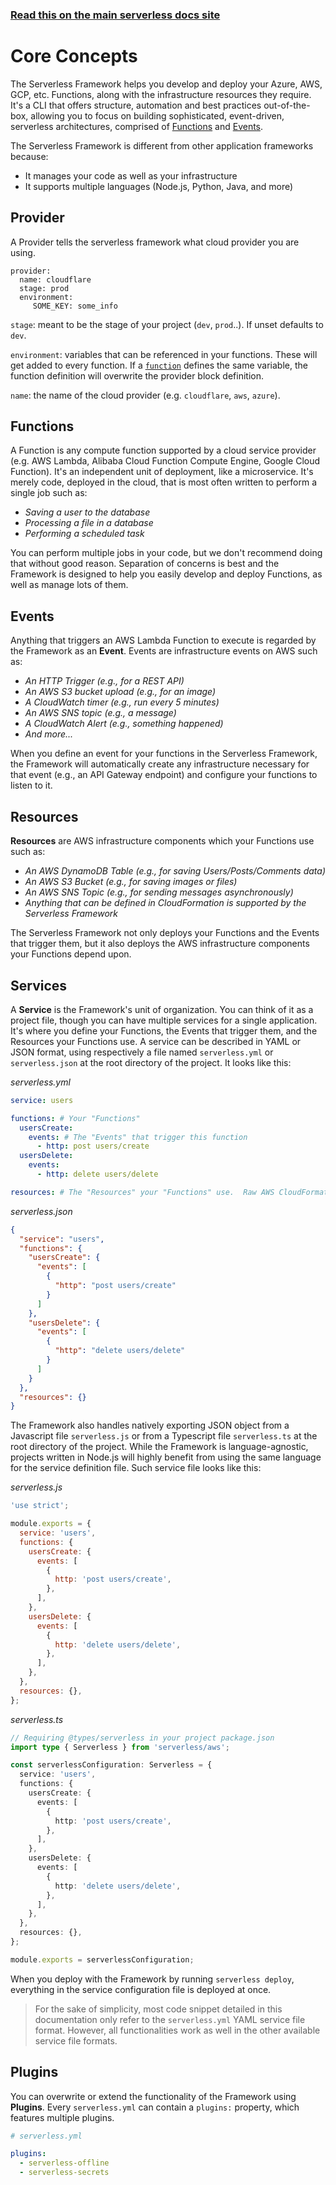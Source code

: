 <!--
title: Serverless Framework - Core Concepts
menuText: Core Concepts
menuOrder: 1
layout: Doc
-->

<!-- DOCS-SITE-LINK:START automatically generated  -->

### [Read this on the main serverless docs site](https://www.serverless.com/framework/docs/guides/core-concepts/)

<!-- DOCS-SITE-LINK:END -->

# Core Concepts

The Serverless Framework helps you develop and deploy your Azure, AWS, GCP, etc. Functions, along with the infrastructure resources they require. It's a CLI that offers structure, automation and best practices out-of-the-box, allowing you to focus on building sophisticated, event-driven, serverless architectures, comprised of [Functions](#functions) and [Events](#events).

The Serverless Framework is different from other application frameworks because:

- It manages your code as well as your infrastructure
- It supports multiple languages (Node.js, Python, Java, and more)

## Provider

A Provider tells the serverless framework what cloud provider you are using.

```
provider:
  name: cloudflare
  stage: prod
  environment:
     SOME_KEY: some_info
```

`stage`: meant to be the stage of your project (`dev`, `prod`..). If unset defaults to `dev`.

`environment`: variables that can be referenced in your functions. These will get added to every function. If a [`function`](#function) defines the same variable, the function definition will overwrite the provider block definition.

`name`: the name of the cloud provider (e.g. `cloudflare`, `aws`, `azure`).

## Functions

A Function is any compute function supported by a cloud service provider (e.g. AWS Lambda, Alibaba Cloud Function Compute Engine, Google Cloud Function). It's an independent unit of deployment, like a microservice. It's merely code, deployed in the cloud, that is most often written to perform a single job such as:

- _Saving a user to the database_
- _Processing a file in a database_
- _Performing a scheduled task_

You can perform multiple jobs in your code, but we don't recommend doing that without good reason. Separation of concerns is best and the Framework is designed to help you easily develop and deploy Functions, as well as manage lots of them.

## Events

Anything that triggers an AWS Lambda Function to execute is regarded by the Framework as an **Event**. Events are infrastructure events on AWS such as:

- _An HTTP Trigger (e.g., for a REST API)_
- _An AWS S3 bucket upload (e.g., for an image)_
- _A CloudWatch timer (e.g., run every 5 minutes)_
- _An AWS SNS topic (e.g., a message)_
- _A CloudWatch Alert (e.g., something happened)_
- _And more..._

When you define an event for your functions in the Serverless Framework, the Framework will automatically create any infrastructure necessary for that event (e.g., an API Gateway endpoint) and configure your functions to listen to it.

## Resources

**Resources** are AWS infrastructure components which your Functions use such as:

- _An AWS DynamoDB Table (e.g., for saving Users/Posts/Comments data)_
- _An AWS S3 Bucket (e.g., for saving images or files)_
- _An AWS SNS Topic (e.g., for sending messages asynchronously)_
- _Anything that can be defined in CloudFormation is supported by the Serverless Framework_

The Serverless Framework not only deploys your Functions and the Events that trigger them, but it also deploys the AWS infrastructure components your Functions depend upon.

## Services

A **Service** is the Framework's unit of organization. You can think of it as a project file, though you can have multiple services for a single application. It's where you define your Functions, the Events that trigger them, and the Resources your Functions use. A service can be described in YAML or JSON format, using respectively a file named `serverless.yml` or `serverless.json` at the root directory of the project. It looks like this:

_serverless.yml_

```yml
service: users

functions: # Your "Functions"
  usersCreate:
    events: # The "Events" that trigger this function
      - http: post users/create
  usersDelete:
    events:
      - http: delete users/delete

resources: # The "Resources" your "Functions" use.  Raw AWS CloudFormation goes in here.
```

_serverless.json_

```json
{
  "service": "users",
  "functions": {
    "usersCreate": {
      "events": [
        {
          "http": "post users/create"
        }
      ]
    },
    "usersDelete": {
      "events": [
        {
          "http": "delete users/delete"
        }
      ]
    }
  },
  "resources": {}
}
```

The Framework also handles natively exporting JSON object from a Javascript file `serverless.js` or from a Typescript file `serverless.ts` at the root directory of the project. While the Framework is language-agnostic, projects written in Node.js will highly benefit from using the same language for the service definition file. Such service file looks like this:

_serverless.js_

```js
'use strict';

module.exports = {
  service: 'users',
  functions: {
    usersCreate: {
      events: [
        {
          http: 'post users/create',
        },
      ],
    },
    usersDelete: {
      events: [
        {
          http: 'delete users/delete',
        },
      ],
    },
  },
  resources: {},
};
```

_serverless.ts_

```ts
// Requiring @types/serverless in your project package.json
import type { Serverless } from 'serverless/aws';

const serverlessConfiguration: Serverless = {
  service: 'users',
  functions: {
    usersCreate: {
      events: [
        {
          http: 'post users/create',
        },
      ],
    },
    usersDelete: {
      events: [
        {
          http: 'delete users/delete',
        },
      ],
    },
  },
  resources: {},
};

module.exports = serverlessConfiguration;
```

When you deploy with the Framework by running `serverless deploy`, everything in the service configuration file is deployed at once.

> For the sake of simplicity, most code snippet detailed in this documentation only refer to the `serverless.yml` YAML service file format. However, all functionalities work as well in the other available service file formats.

## Plugins

You can overwrite or extend the functionality of the Framework using **Plugins**. Every `serverless.yml` can contain a `plugins:` property, which features multiple plugins.

```yml
# serverless.yml

plugins:
  - serverless-offline
  - serverless-secrets
```
